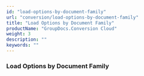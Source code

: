 ```yaml
---
id: "load-options-by-document-family"
url: "conversion/load-options-by-document-family"
title: "Load Options by Document Family"
productName: "GroupDocs.Conversion Cloud"
weight: 3
description: ""
keywords: ""
---
```


### Load Options by Document Family ###



